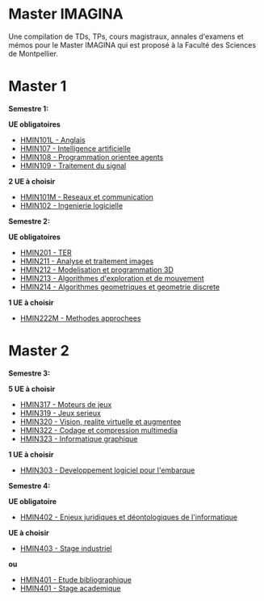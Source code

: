 # Master IMAGINA

Une compilation de TDs, TPs, cours magistraux, annales d'examens et mémos pour le Master IMAGINA qui est proposé à la Faculté des Sciences de Montpellier.

# Master 1

**Semestre 1:**

**UE obligatoires**
- [HMIN101L - Anglais]()
- [HMIN107 - Intelligence artificielle]()
- [HMIN108 - Programmation orientee agents]()
- [HMIN109 - Traitement du signal]()

**2 UE à choisir**
+ [HMIN101M - Reseaux et communication]()
+ [HMIN102 - Ingenierie logicielle]()

**Semestre 2:**

**UE obligatoires**
- [HMIN201 - TER]()
- [HMIN211 - Analyse et traitement images]()
- [HMIN212 - Modelisation et programmation 3D]()
- [HMIN213 - Algorithmes d'exploration et de mouvement]()
- [HMIN214 - Algorithmes geometriques et geometrie discrete]()

**1 UE à choisir**
+ [HMIN222M - Methodes approchees]()

# Master 2

**Semestre 3:**

**5 UE à choisir**
- [HMIN317 - Moteurs de jeux]()
- [HMIN319 - Jeux serieux]()
- [HMIN320 - Vision, realite virtuelle et augmentee]()
- [HMIN322 - Codage et compression multimedia]()
- [HMIN323 - Informatique graphique]()

**1 UE à choisir**
+ [HMIN303 - Developpement logiciel pour l'embarque]()

**Semestre 4:**

**UE obligatoire**
- [HMIN402 - Enjeux juridiques et déontologiques de l'informatique]()

**UE à choisir**
- [HMIN403 - Stage industriel]()

**ou**
- [HMIN401 - Etude bibliographique]()
- [HMIN401 - Stage academique]()
